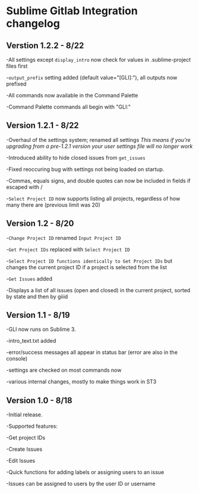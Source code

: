 Sublime Gitlab Integration changelog
====================================

Verstion 1.2.2 - 8/22
------------------------------------
-All settings except `display_intro` now check for values in .sublime-project files first

-`output_prefix` setting added (default value="[GLI]:"), all outputs now prefixed

-All commands now available in the Command Palette

  -Command Palette commands all begin with "GLI:"

Version 1.2.1 - 8/22
------------------------------------
-Overhaul of the settings system; renamed all settings _This means if you're upgrading from a pre-1.2.1 version your user settings file will no longer work_

-Introduced ability to hide closed issues from `get_issues`

-Fixed reoccuring bug with settings not being loaded on startup.

-Commas, equals signs, and double quotes can now be included in fields if escaped with /

-`Select Project ID` now supports listing all projects, regardless of how many there are (previous limit was 20)

Version 1.2 - 8/20
------------------------------------
-`Change Project ID` renamed `Input Project ID`

-`Get Project IDs` replaced with `Select Project ID`

  -`Select Project ID functions identically to Get Project IDs` but changes the current project ID if a project is selected from the list

-`Get Issues` added

  -Displays a list of all issues (open and closed) in the current project, sorted by state and then by giiid

Version 1.1 - 8/19
------------------------------------
-GLI now runs on Sublime 3.

-intro_text.txt added

-error/success messages all appear in status bar (error are also in the console)

-settings are checked on most commands now

-various internal changes, mostly to make things work in ST3

Version 1.0 - 8/18
------------------------------------
-Initial release. 

-Supported features:

  -Get project IDs

  -Create Issues

  -Edit Issues

  -Quick functions for adding labels or assigning users to an issue
  
  -Issues can be assigned to users by the user ID or username
